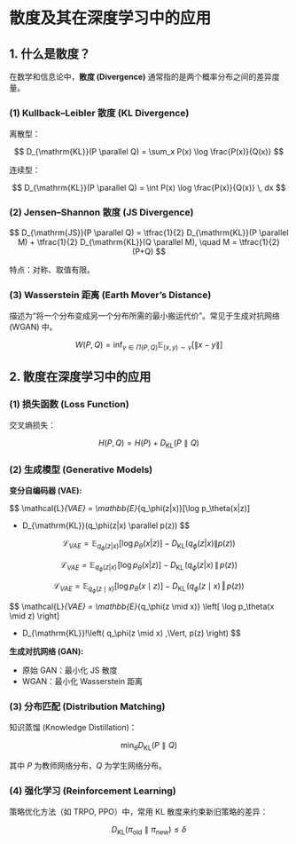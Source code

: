 
# 散度及其在深度学习中的应用

## 1. 什么是散度？

在数学和信息论中，**散度 (Divergence)** 通常指的是两个概率分布之间的差异度量。

### (1) Kullback–Leibler 散度 (KL Divergence)

离散型：


$$
D_{\mathrm{KL}}(P \parallel Q) = \sum_x P(x) \log \frac{P(x)}{Q(x)}
$$


连续型：


$$
D_{\mathrm{KL}}(P \parallel Q) = \int P(x) \log \frac{P(x)}{Q(x)} \, dx
$$


### (2) Jensen–Shannon 散度 (JS Divergence)


$$
D_{\mathrm{JS}}(P \parallel Q) = \tfrac{1}{2} D_{\mathrm{KL}}(P \parallel M) + \tfrac{1}{2} D_{\mathrm{KL}}(Q \parallel M), \quad M = \tfrac{1}{2}(P+Q)
$$

特点：对称、取值有限。  

### (3) Wasserstein 距离 (Earth Mover’s Distance)

描述为“将一个分布变成另一个分布所需的最小搬运代价”。常见于生成对抗网络 (WGAN) 中。

$$
W(P, Q) = \inf_{\gamma \in \Pi(P,Q)} \mathbb{E}_{(x,y) \sim \gamma} \big[ \lVert x - y \rVert \big]
$$

## 2. 散度在深度学习中的应用

### (1) 损失函数 (Loss Function)

交叉熵损失：


$$
H(P,Q) = H(P) + D_{\mathrm{KL}}(P \parallel Q)
$$

### (2) 生成模型 (Generative Models)

**变分自编码器 (VAE):**


$$
\mathcal{L}_{VAE} = \mathbb{E}_{q_\phi(z|x)}[\log p_\theta(x|z)] 
- D_{\mathrm{KL}}(q_\phi(z|x) \parallel p(z))
$$

$$\mathcal{L}_{VAE} = \mathbb{E}_{q_\phi(z|x)}[\log p_\theta(x|z)] - D_{\mathrm{KL}}(q_\phi(z|x) \| p(z))$$

$$\mathcal{L}_{VAE} = \mathbb{E}_{q_\phi(z|x)}\!\left[\log p_\theta(x|z)\right] - D_{\mathrm{KL}}\!\big(q_\phi(z|x)\,\|\,p(z)\big)$$

$$\mathcal{L}_{VAE} = \mathbb{E}_{q_\phi(z \mid x)} \left[ \log p_\theta(x \mid z) \right] - D_{\mathrm{KL}}\!\left( q_\phi(z \mid x) \,\Vert\, p(z) \right)$$

$$
\mathcal{L}_{VAE} = \mathbb{E}_{q_\phi(z \mid x)} \left[ \log p_\theta(x \mid z) \right] 
- D_{\mathrm{KL}}\!\left( q_\phi(z \mid x) \,\Vert\, p(z) \right)
$$


**生成对抗网络 (GAN):**

* 原始 GAN：最小化 JS 散度
* WGAN：最小化 Wasserstein 距离



### (3) 分布匹配 (Distribution Matching)

知识蒸馏 (Knowledge Distillation)：


$$
\min_\theta D_{\mathrm{KL}}(P \parallel Q)
$$


其中 $P$ 为教师网络分布，$Q$ 为学生网络分布。



### (4) 强化学习 (Reinforcement Learning)

策略优化方法（如 TRPO, PPO）中，常用 KL 散度来约束新旧策略的差异：


$$
D_{\mathrm{KL}}(\pi_{\text{old}} \parallel \pi_{\text{new}}) \leq \delta
$$




